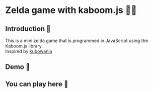 # Zelda game with kaboom.js 🧝‍♀️

## Introduction 🍃

This is a mini zelda game that is programmed in JavaScript using the Kaboom.js library.\
Inspired by [kubowania](https://github.com/kubowania)

## Demo 🎥

## You can play here 🌿
